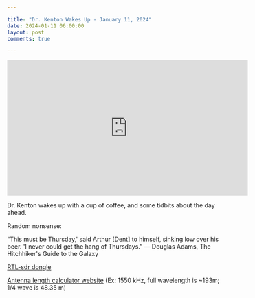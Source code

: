 ```yaml
---

title: "Dr. Kenton Wakes Up - January 11, 2024"
date: 2024-01-11 06:00:00
layout: post
comments: true

---
```


<iframe width="560" height="315" src="https://www.youtube.com/embed/s1wWSf59IcQ?si=G2DPGolvawa1YIEI" title="YouTube video player" frameborder="0" allow="accelerometer; autoplay; clipboard-write; encrypted-media; gyroscope; picture-in-picture; web-share" allowfullscreen></iframe>

Dr. Kenton wakes up with a cup of coffee, and some tidbits about the day ahead.

Random nonsense:

“This must be Thursday,' said Arthur [Dent] to himself, sinking low over his beer. 'I never could get the hang of Thursdays.”
― Douglas Adams, The Hitchhiker's Guide to the Galaxy

[RTL-sdr dongle](https://www.rtl-sdr.com/buy-rtl-sdr-dvb-t-dongles/)

[Antenna length calculator website](https://www.southwestantennas.com/calculator/antenna-wavelength) (Ex: 1550 kHz, full wavelength is ~193m; 1/4 wave is 48.35 m)
